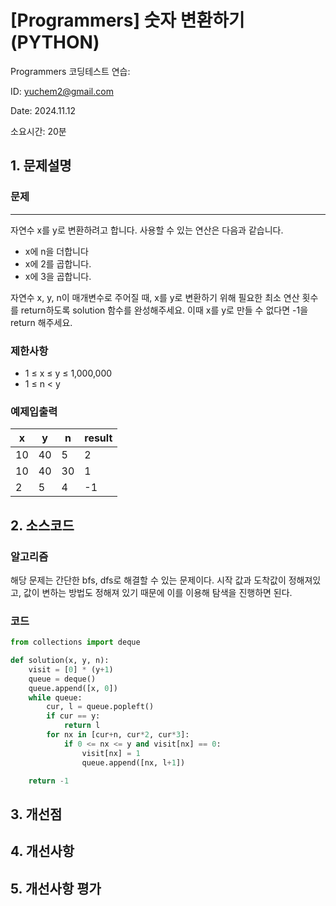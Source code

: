 # [Programmers] 숫자 변환하기 (PYTHON)
Programmers 코딩테스트 연습: 

ID: yuchem2@gmail.com

Date: 2024.11.12

소요시간: 20분

## 1. 문제설명

### 문제
---
자연수 x를 y로 변환하려고 합니다. 사용할 수 있는 연산은 다음과 같습니다.

+ x에 n을 더합니다
+ x에 2를 곱합니다.
+ x에 3을 곱합니다.

자연수 x, y, n이 매개변수로 주어질 때, x를 y로 변환하기 위해 필요한 최소 연산 횟수를 return하도록 solution 함수를 완성해주세요. 이때 x를 y로 만들 수 없다면 -1을 return 해주세요.

### 제한사항
+ 1 ≤ x ≤ y ≤ 1,000,000
+ 1 ≤ n < y
 
### 예제입출력
| x  | y  | n  | result  |
|----|----|----|---------|
| 10 | 40 | 5  | 2       |
| 10 | 40 | 30 | 1       |
| 2  | 5  | 4  | -1      |


## 2. 소스코드

### 알고리즘

해당 문제는 간단한 bfs, dfs로 해결할 수 있는 문제이다. 시작 값과 도착값이 정해져있고, 값이 변하는 방법도 정해져 있기 때문에 이를 이용해 탐색을 진행하면 된다. 

### 코드
```python
from collections import deque

def solution(x, y, n):
    visit = [0] * (y+1)
    queue = deque()
    queue.append([x, 0])
    while queue:
        cur, l = queue.popleft()
        if cur == y:
            return l
        for nx in [cur+n, cur*2, cur*3]:
            if 0 <= nx <= y and visit[nx] == 0:
                visit[nx] = 1
                queue.append([nx, l+1])

    return -1
```
## 3. 개선점

## 4. 개선사항

## 5. 개선사항 평가
